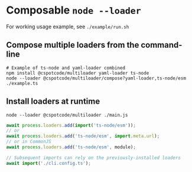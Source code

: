 # Composable `node --loader`

For working usage example, see `./example/run.sh`

## Compose multiple loaders from the command-line

```shell
# Example of ts-node and yaml-loader combined
npm install @cspotcode/multiloader yaml-loader ts-node
node --loader @cspotcode/multiloader/compose?yaml-loader,ts-node/esm ./example.ts
```

## Install loaders at runtime

```shell
node --loader @cspotcode/multiloader ./main.js
```

```javascript
await process.loaders.add(import('ts-node/esm'));
// or
await process.loaders.add('ts-node/esm', import.meta.url);
// or in CommonJS
await process.loaders.add('ts-node/esm', module);

// Subsequent imports can rely on the previously-installed loaders
await import('./cli.config.ts');
```
